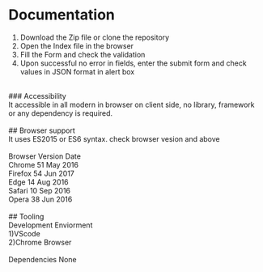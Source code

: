 # Documentation <br/>
1) Download the Zip file or clone the repository<br/>
2) Open the Index file in the browser<br/>
3) Fill the Form and check the validation<br/>
4) Upon successful no error in fields, enter the submit form and check values in JSON format in alert box<br/>
<br/>
### Accessibility<br/>
It accessible in all modern in browser on client side, no library, framework or any dependency is required.<br/>
<br/>
## Browser support<br/>
It uses ES2015 or ES6 syntax. check browser vesion and above<br/>
<br/>
Browser	Version	Date<br/>
Chrome	51	May 2016<br/>
Firefox	54	Jun 2017<br/>
Edge	14	Aug 2016<br/>
Safari	10	Sep 2016<br/>
Opera	38 	Jun 2016<br/>
<br/>
## Tooling<br/>
Development Enviorment<br/>
1)VScode<br/>
2)Chrome Browser<br/>
<br/>
Dependencies 
None<br/>



